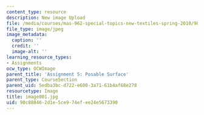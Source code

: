 ```yaml
---
content_type: resource
description: New image Upload
file: /media/courses/mas-962-special-topics-new-textiles-spring-2010/90c888462d1e5ce974efee24e5673390_image001.jpg
file_type: image/jpeg
image_metadata:
  caption: ''
  credit: ''
  image-alt: ''
learning_resource_types:
- Assignments
ocw_type: OCWImage
parent_title: 'Assignment 5: Posable Surface'
parent_type: CourseSection
parent_uid: 5edba3bc-d722-e600-3a71-61b4af68e278
resourcetype: Image
title: image001.jpg
uid: 90c88846-2d1e-5ce9-74ef-ee24e5673390
---
```

